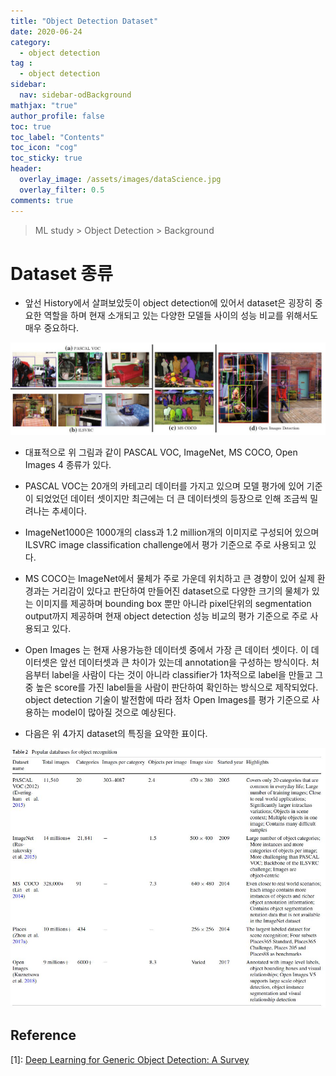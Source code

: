 ```yaml
---
title: "Object Detection Dataset"
date: 2020-06-24
category:
  - object detection
tag :
  - object detection
sidebar:
  nav: sidebar-odBackground
mathjax: "true"
author_profile: false
toc: true
toc_label: "Contents"
toc_icon: "cog"
toc_sticky: true
header:
  overlay_image: /assets/images/dataScience.jpg
  overlay_filter: 0.5
comments: true
---
```

<script type="text/javascript" 
src="https://cdn.mathjax.org/mathjax/latest/MathJax.js?config=TeX-AMS_HTML">
</script>

> ML study > Object Detection > Background

# Dataset 종류
- 앞선 History에서 살펴보았듯이 object detection에 있어서 dataset은 굉장히 중요한 역할을 하며 현재 소개되고 있는 다양한 모델들 사이의 성능 비교를 위해서도 매우 중요하다.

<center><img src="/assets/images/od/survey09.jpg" ></center>

- 대표적으로 위 그림과 같이 PASCAL VOC, ImageNet, MS COCO, Open Images 4 종류가 있다.

- PASCAL VOC는 20개의 카테고리 데이터를 가지고 있으며 모델 평가에 있어 기준이 되었었던 데이터 셋이지만 최근에는 더 큰 데이터셋의 등장으로 인해 조금씩 밀려나는 추세이다.

- ImageNet1000은 1000개의 class과 1.2 million개의 이미지로 구성되어 있으며 ILSVRC image classification challenge에서 평가 기준으로 주로 사용되고 있다.

- MS COCO는 ImageNet에서 물체가 주로 가운데 위치하고 큰 경향이 있어 실제 환경과는 거리감이 있다고 판단하여 만들어진 dataset으로 다양한 크기의 물체가 있는 이미지를 제공하며 bounding box 뿐만 아니라 pixel단위의 segmentation output까지 제공하며 현재 object detection 성능 비교의 평가 기준으로 주로 사용되고 있다.

- Open Images 는 현재 사용가능한 데이터셋 중에서 가장 큰 데이터 셋이다. 이 데이터셋은 앞선 데이터셋과 큰 차이가 있는데 annotation을 구성하는 방식이다. 처음부터 label을 사람이 다는 것이 아니라 classifier가 1차적으로 label을 만들고 그 중 높은 score를 가진 label들을 사람이 판단하여 확인하는 방식으로 제작되었다. object detection 기술이 발전함에 따라 점차 Open Images를 평가 기준으로 사용하는 model이 많아질 것으로 예상된다.

- 다음은 위 4가지 dataset의 특징을 요약한 표이다.

<center><img src="/assets/images/od/surveyT02.jpg" ></center>


## Reference
\[1]: [Deep Learning for Generic Object Detection: A Survey](https://doi.org/10.1007/s11263-019-01247-4)



<br><br>
